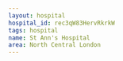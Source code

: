 ```yaml
---
layout: hospital
hospital_id: rec3qW83HervRkrkW
tags: hospital
name: St Ann's Hospital
area: North Central London
---
```


